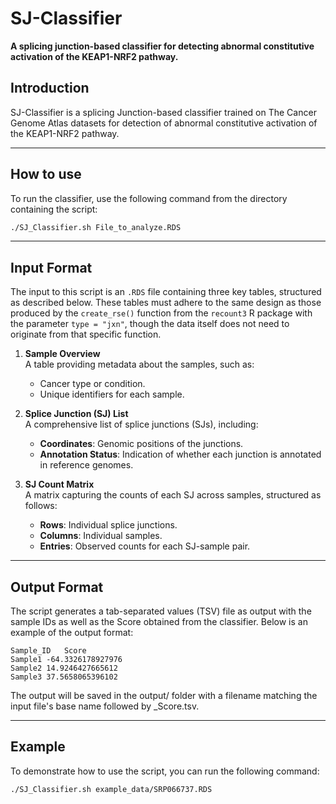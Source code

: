 # SJ-Classifier
**A splicing junction-based classifier for detecting abnormal constitutive activation of the KEAP1-NRF2 pathway.**
## Introduction 

SJ-Classifier is a splicing Junction-based classifier trained on The Cancer Genome Atlas datasets for detection of abnormal constitutive activation of the KEAP1-NRF2 pathway.

----
## How to use 
To run the classifier, use the following command from the directory containing the script:
```bash
./SJ_Classifier.sh File_to_analyze.RDS
```

----
## Input Format

The input to this script is an `.RDS` file containing three key tables, structured as described below. These tables must adhere to the same design as those produced by the `create_rse()` function from the `recount3` R package with the parameter `type = "jxn"`, though the data itself does not need to originate from that specific function.

1. **Sample Overview**  
   A table providing metadata about the samples, such as:
   - Cancer type or condition.
   - Unique identifiers for each sample.

2. **Splice Junction (SJ) List**  
   A comprehensive list of splice junctions (SJs), including:
   - **Coordinates**: Genomic positions of the junctions.
   - **Annotation Status**: Indication of whether each junction is annotated in reference genomes.

3. **SJ Count Matrix**  
   A matrix capturing the counts of each SJ across samples, structured as follows:
   - **Rows**: Individual splice junctions.
   - **Columns**: Individual samples.
   - **Entries**: Observed counts for each SJ-sample pair.


----
## Output Format

The script generates a tab-separated values (TSV) file as output with the sample IDs as well as the Score obtained from the classifier. Below is an example of the output format:

```tsv
Sample_ID	Score
Sample1	-64.3326178927976
Sample2	14.9246427665612
Sample3	37.5658065396102
```

The output will be saved in the output/ folder with a filename matching the input file's base name followed by \_Score.tsv. 

----
## Example

To demonstrate how to use the script, you can run the following command:

```bash
./SJ_Classifier.sh example_data/SRP066737.RDS
```

